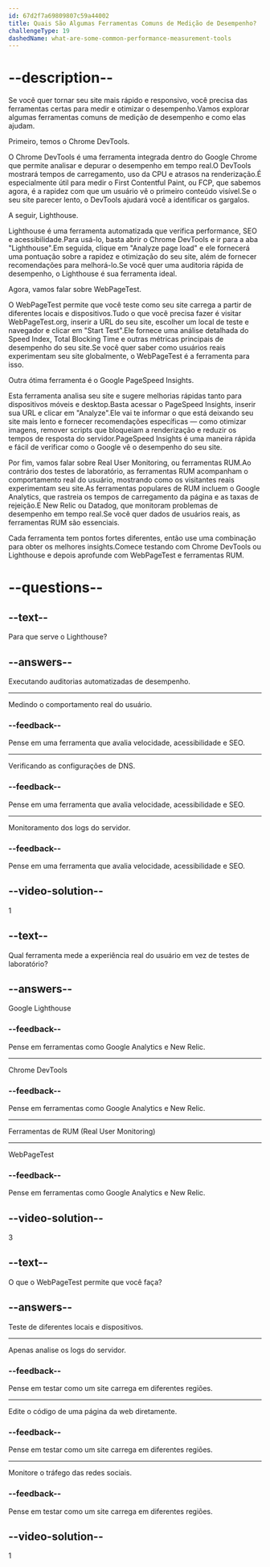 ```yaml
---
id: 67d2f7a69809807c59a44002
title: Quais São Algumas Ferramentas Comuns de Medição de Desempenho?
challengeType: 19
dashedName: what-are-some-common-performance-measurement-tools
---
```


# --description--

Se você quer tornar seu site mais rápido e responsivo, você precisa das ferramentas certas para medir e otimizar o desempenho.Vamos explorar algumas ferramentas comuns de medição de desempenho e como elas ajudam.

Primeiro, temos o Chrome DevTools.

O Chrome DevTools é uma ferramenta integrada dentro do Google Chrome que permite analisar e depurar o desempenho em tempo real.O DevTools mostrará tempos de carregamento, uso da CPU e atrasos na renderização.É especialmente útil para medir o First Contentful Paint, ou FCP, que sabemos agora, é a rapidez com que um usuário vê o primeiro conteúdo visível.Se o seu site parecer lento, o DevTools ajudará você a identificar os gargalos.

A seguir, Lighthouse.

Lighthouse é uma ferramenta automatizada que verifica performance, SEO e acessibilidade.Para usá-lo, basta abrir o Chrome DevTools e ir para a aba "Lighthouse".Em seguida, clique em "Analyze page load" e ele fornecerá uma pontuação sobre a rapidez e otimização do seu site, além de fornecer recomendações para melhorá-lo.Se você quer uma auditoria rápida de desempenho, o Lighthouse é sua ferramenta ideal.

Agora, vamos falar sobre WebPageTest.

O WebPageTest permite que você teste como seu site carrega a partir de diferentes locais e dispositivos.Tudo o que você precisa fazer é visitar WebPageTest.org, inserir a URL do seu site, escolher um local de teste e navegador e clicar em "Start Test".Ele fornece uma análise detalhada do Speed Index, Total Blocking Time e outras métricas principais de desempenho do seu site.Se você quer saber como usuários reais experimentam seu site globalmente, o WebPageTest é a ferramenta para isso.

Outra ótima ferramenta é o Google PageSpeed Insights.

Esta ferramenta analisa seu site e sugere melhorias rápidas tanto para dispositivos móveis e desktop.Basta acessar o PageSpeed Insights, inserir sua URL e clicar em "Analyze".Ele vai te informar o que está deixando seu site mais lento e fornecer recomendações específicas — como otimizar imagens, remover scripts que bloqueiam a renderização e reduzir os tempos de resposta do servidor.PageSpeed Insights é uma maneira rápida e fácil de verificar como o Google vê o desempenho do seu site.

Por fim, vamos falar sobre Real User Monitoring, ou ferramentas RUM.Ao contrário dos testes de laboratório, as ferramentas RUM acompanham o comportamento real do usuário, mostrando como os visitantes reais experimentam seu site.As ferramentas populares de RUM incluem o Google Analytics, que rastreia os tempos de carregamento da página e as taxas de rejeição.E New Relic ou Datadog, que monitoram problemas de desempenho em tempo real.Se você quer dados de usuários reais, as ferramentas RUM são essenciais.

Cada ferramenta tem pontos fortes diferentes, então use uma combinação para obter os melhores insights.Comece testando com Chrome DevTools ou Lighthouse e depois aprofunde com WebPageTest e ferramentas RUM.

# --questions--

## --text--

Para que serve o Lighthouse?

## --answers--

Executando auditorias automatizadas de desempenho.

---

Medindo o comportamento real do usuário.

### --feedback--

Pense em uma ferramenta que avalia velocidade, acessibilidade e SEO.

---

Verificando as configurações de DNS.

### --feedback--

Pense em uma ferramenta que avalia velocidade, acessibilidade e SEO.

---

Monitoramento dos logs do servidor.

### --feedback--

Pense em uma ferramenta que avalia velocidade, acessibilidade e SEO.

## --video-solution--

1

## --text--

Qual ferramenta mede a experiência real do usuário em vez de testes de laboratório?

## --answers--

Google Lighthouse

### --feedback--

Pense em ferramentas como Google Analytics e New Relic.

---

Chrome DevTools

### --feedback--

Pense em ferramentas como Google Analytics e New Relic.

---

Ferramentas de RUM (Real User Monitoring)

---

WebPageTest

### --feedback--

Pense em ferramentas como Google Analytics e New Relic.

## --video-solution--

3

## --text--

O que o WebPageTest permite que você faça?

## --answers--

Teste de diferentes locais e dispositivos.

---

Apenas analise os logs do servidor.

### --feedback--

Pense em testar como um site carrega em diferentes regiões.

---

Edite o código de uma página da web diretamente.

### --feedback--

Pense em testar como um site carrega em diferentes regiões.

---

Monitore o tráfego das redes sociais.

### --feedback--

Pense em testar como um site carrega em diferentes regiões.

## --video-solution--

1
